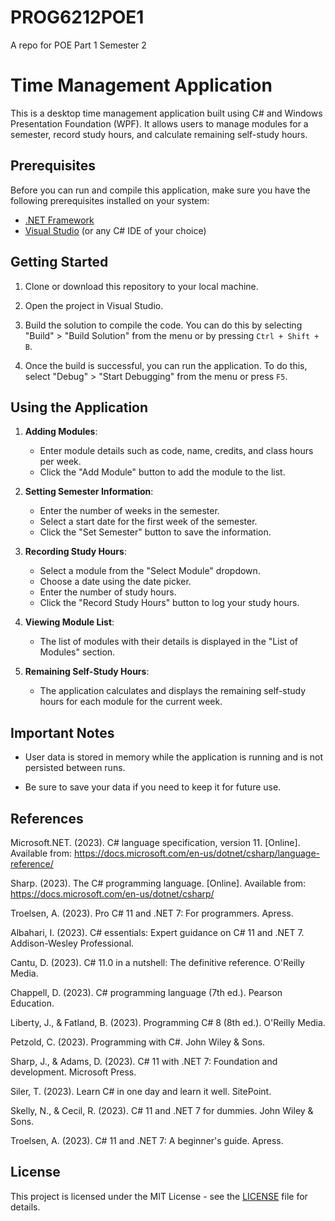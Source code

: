 # PROG6212POE1
 A repo for POE Part 1 Semester 2

# Time Management Application

This is a desktop time management application built using C# and Windows Presentation Foundation (WPF). It allows users to manage modules for a semester, record study hours, and calculate remaining self-study hours.

## Prerequisites

Before you can run and compile this application, make sure you have the following prerequisites installed on your system:

- [.NET Framework](https://dotnet.microsoft.com/download/dotnet-framework)
- [Visual Studio](https://visualstudio.microsoft.com/) (or any C# IDE of your choice)

## Getting Started

1. Clone or download this repository to your local machine.

2. Open the project in Visual Studio.

3. Build the solution to compile the code. You can do this by selecting "Build" > "Build Solution" from the menu or by pressing `Ctrl + Shift + B`.

4. Once the build is successful, you can run the application. To do this, select "Debug" > "Start Debugging" from the menu or press `F5`.

## Using the Application

1. **Adding Modules**:
   - Enter module details such as code, name, credits, and class hours per week.
   - Click the "Add Module" button to add the module to the list.

2. **Setting Semester Information**:
   - Enter the number of weeks in the semester.
   - Select a start date for the first week of the semester.
   - Click the "Set Semester" button to save the information.

3. **Recording Study Hours**:
   - Select a module from the "Select Module" dropdown.
   - Choose a date using the date picker.
   - Enter the number of study hours.
   - Click the "Record Study Hours" button to log your study hours.

4. **Viewing Module List**:
   - The list of modules with their details is displayed in the "List of Modules" section.

5. **Remaining Self-Study Hours**:
   - The application calculates and displays the remaining self-study hours for each module for the current week.

## Important Notes

- User data is stored in memory while the application is running and is not persisted between runs. 

- Be sure to save your data if you need to keep it for future use.

## References

Microsoft.NET. (2023). C# language specification, version 11. [Online]. Available from: https://docs.microsoft.com/en-us/dotnet/csharp/language-reference/

Sharp. (2023). The C# programming language. [Online]. Available from: https://docs.microsoft.com/en-us/dotnet/csharp/

Troelsen, A. (2023). Pro C# 11 and .NET 7: For programmers. Apress.

Albahari, I. (2023). C# essentials: Expert guidance on C# 11 and .NET 7. Addison-Wesley Professional.

Cantu, D. (2023). C# 11.0 in a nutshell: The definitive reference. O'Reilly Media.

Chappell, D. (2023). C# programming language (7th ed.). Pearson Education.

Liberty, J., & Fatland, B. (2023). Programming C# 8 (8th ed.). O'Reilly Media.

Petzold, C. (2023). Programming with C#. John Wiley & Sons.

Sharp, J., & Adams, D. (2023). C# 11 with .NET 7: Foundation and development. Microsoft Press.

Siler, T. (2023). Learn C# in one day and learn it well. SitePoint.

Skelly, N., & Cecil, R. (2023). C# 11 and .NET 7 for dummies. John Wiley & Sons.

Troelsen, A. (2023). C# 11 and .NET 7: A beginner's guide. Apress.


## License

This project is licensed under the MIT License - see the [LICENSE](LICENSE) file for details.
